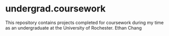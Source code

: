 # undergrad.coursework
This repository contains projects completed for coursework during my time as an undergraduate at the University of Rochester.
Ethan Chang

